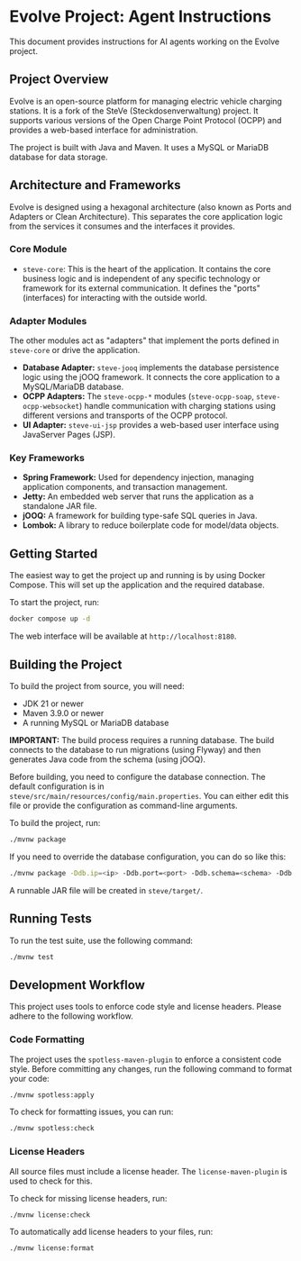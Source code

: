 # Evolve Project: Agent Instructions

This document provides instructions for AI agents working on the Evolve project.

## Project Overview

Evolve is an open-source platform for managing electric vehicle charging stations. It is a fork of the SteVe (Steckdosenverwaltung) project. It supports various versions of the Open Charge Point Protocol (OCPP) and provides a web-based interface for administration.

The project is built with Java and Maven. It uses a MySQL or MariaDB database for data storage.

## Architecture and Frameworks

Evolve is designed using a hexagonal architecture (also known as Ports and Adapters or Clean Architecture). This separates the core application logic from the services it consumes and the interfaces it provides.

### Core Module

-   `steve-core`: This is the heart of the application. It contains the core business logic and is independent of any specific technology or framework for its external communication. It defines the "ports" (interfaces) for interacting with the outside world.

### Adapter Modules

The other modules act as "adapters" that implement the ports defined in `steve-core` or drive the application.

-   **Database Adapter:** `steve-jooq` implements the database persistence logic using the jOOQ framework. It connects the core application to a MySQL/MariaDB database.
-   **OCPP Adapters:** The `steve-ocpp-*` modules (`steve-ocpp-soap`, `steve-ocpp-websocket`) handle communication with charging stations using different versions and transports of the OCPP protocol.
-   **UI Adapter:** `steve-ui-jsp` provides a web-based user interface using JavaServer Pages (JSP).

### Key Frameworks

-   **Spring Framework:** Used for dependency injection, managing application components, and transaction management.
-   **Jetty:** An embedded web server that runs the application as a standalone JAR file.
-   **jOOQ:** A framework for building type-safe SQL queries in Java.
-   **Lombok:** A library to reduce boilerplate code for model/data objects.

## Getting Started

The easiest way to get the project up and running is by using Docker Compose. This will set up the application and the required database.

To start the project, run:
```bash
docker compose up -d
```
The web interface will be available at `http://localhost:8180`.

## Building the Project

To build the project from source, you will need:
- JDK 21 or newer
- Maven 3.9.0 or newer
- A running MySQL or MariaDB database

**IMPORTANT:** The build process requires a running database. The build connects to the database to run migrations (using Flyway) and then generates Java code from the schema (using jOOQ).

Before building, you need to configure the database connection. The default configuration is in `steve/src/main/resources/config/main.properties`. You can either edit this file or provide the configuration as command-line arguments.

To build the project, run:
```bash
./mvnw package
```

If you need to override the database configuration, you can do so like this:
```bash
./mvnw package -Ddb.ip=<ip> -Ddb.port=<port> -Ddb.schema=<schema> -Ddb.user=<username> -Ddb.password=<password>
```

A runnable JAR file will be created in `steve/target/`.

## Running Tests

To run the test suite, use the following command:
```bash
./mvnw test
```

## Development Workflow

This project uses tools to enforce code style and license headers. Please adhere to the following workflow.

### Code Formatting

The project uses the `spotless-maven-plugin` to enforce a consistent code style. Before committing any changes, run the following command to format your code:
```bash
./mvnw spotless:apply
```

To check for formatting issues, you can run:
```bash
./mvnw spotless:check
```

### License Headers

All source files must include a license header. The `license-maven-plugin` is used to check for this.

To check for missing license headers, run:
```bash
./mvnw license:check
```

To automatically add license headers to your files, run:
```bash
./mvnw license:format
```

